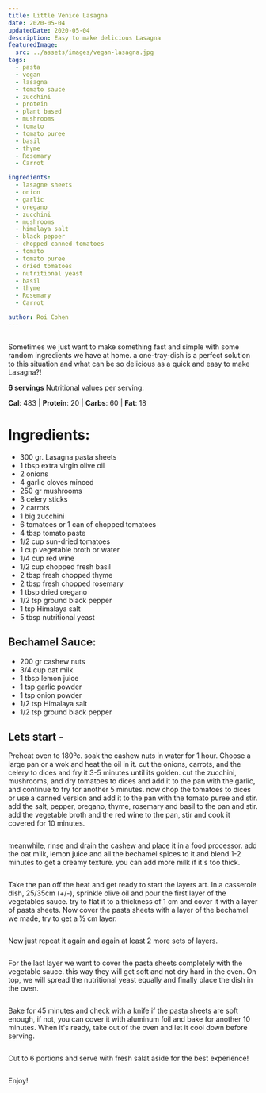 ```yaml
---
title: Little Venice Lasagna
date: 2020-05-04
updatedDate: 2020-05-04
description: Easy to make delicious Lasagna
featuredImage:
  src: ../assets/images/vegan-lasagna.jpg
tags:
  - pasta
  - vegan
  - lasagna
  - tomato sauce
  - zucchini
  - protein
  - plant based
  - mushrooms
  - tomato
  - tomato puree
  - basil
  - thyme
  - Rosemary
  - Carrot

ingredients:
  - lasagne sheets
  - onion
  - garlic
  - oregano
  - zucchini
  - mushrooms
  - himalaya salt
  - black pepper
  - chopped canned tomatoes
  - tomato
  - tomato puree
  - dried tomatoes
  - nutritional yeast
  - basil
  - thyme
  - Rosemary
  - Carrot

author: Roi Cohen
---
```


<Image filename="lasagna-plate"/>

Sometimes we just want to make something fast and simple with some random ingredients we have at home.
a one-tray-dish is a perfect solution to this situation and what can be so delicious as a quick and easy to make Lasagna?!

**6 servings**
Nutritional values per serving:

**Cal**: 483 | **Protein**: 20 | **Carbs**: 60 | **Fat**: 18

# **Ingredients:**

- 300 gr. Lasagna pasta sheets
- 1 tbsp extra virgin olive oil
- 2 onions
- 4 garlic cloves minced
- 250 gr mushrooms
- 3 celery sticks
- 2 carrots 
- 1 big zucchini
- 6 tomatoes or 1 can of chopped tomatoes
- 4 tbsp tomato paste
- 1/2 cup sun-dried tomatoes
- 1 cup vegetable broth or water
- 1/4 cup red wine
- 1/2 cup chopped fresh basil
- 2 tbsp fresh chopped thyme
- 2 tbsp fresh chopped rosemary
- 1 tbsp dried oregano
- 1/2 tsp ground black pepper
- 1 tsp Himalaya salt
- 5 tbsp nutritional yeast

## Bechamel Sauce: 

- 200 gr cashew nuts
- 3/4 cup oat milk
- 1 tbsp lemon juice
- 1 tsp garlic powder
- 1 tsp onion powder
- 1/2 tsp Himalaya salt
- 1/2 tsp ground black pepper


## Lets start -

Preheat oven to 180ºc.
soak the cashew nuts in water for 1 hour.
Choose a large pan or a wok and heat the oil in it.
cut the onions, carrots, and the celery to dices and fry it 3-5 minutes until its golden.
cut the zucchini, mushrooms, and dry tomatoes to dices and add it to the pan with the garlic, and continue to fry for another 5 minutes.
now chop the tomatoes to dices or use a canned version and add it to the pan with the tomato puree and stir.
add the salt, pepper, oregano, thyme, rosemary and basil to the pan and stir.
add the vegetable broth and the red wine to the pan, stir and cook it covered for 10 minutes.

<Image filename="vegetables-pan"/>

meanwhile, rinse and drain the cashew and place it in a food processor.
add the oat milk, lemon juice and all the bechamel spices to it and blend 1-2 minutes to get a creamy texture.
you can add more milk if it's too thick.

<Image filename="cashew-bechamel"/>

Take the pan off the heat and get ready to start the layers art.
In a casserole dish, 25/35cm (+/-), sprinkle olive oil and pour the first layer of the vegetables sauce.
try to flat it to a thickness of 1 cm and cover it with a layer of pasta sheets.
Now cover the pasta sheets with a layer of the bechamel we made, try to get a ½ cm layer.

<Image filename="first-three-layers"/>

Now just repeat it again and again at least 2 more sets of layers. 

<Image filename="seconed-layer"/>

For the last layer we want to cover the pasta sheets completely with the vegetable sauce. this way they will get soft and not dry hard in the oven.
On top, we will spread the nutritional yeast equally and finally place the dish in the oven.

<Image filename="top-layer-nutritional-yeast"/>

Bake for 45 minutes and check with a knife if the pasta sheets are soft enough, if not, you can cover it with aluminum foil and bake for another 10 minutes.
When it's ready, take out of the oven and let it cool down before serving.

<Image filename="ready-lasagna"/>

Cut to 6 portions and serve with fresh salat aside for the best experience!

<Image filename="lasagna-serving"/>

Enjoy! 
